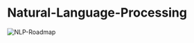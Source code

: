 # Natural-Language-Processing

![NLP-Roadmap](https://github.com/lunar-arun/Natural-Language-Processing/assets/126625398/017a4d32-37ca-4daa-816c-feea94347b3c)
